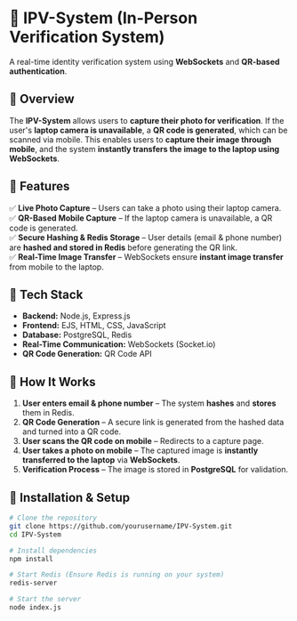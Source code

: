 # 🚀 IPV-System (In-Person Verification System)

A real-time identity verification system using **WebSockets** and **QR-based authentication**.

## 🔹 Overview
The **IPV-System** allows users to **capture their photo for verification**. If the user's **laptop camera is unavailable**, a **QR code is generated**, which can be scanned via mobile. This enables users to **capture their image through mobile**, and the system **instantly transfers the image to the laptop using WebSockets**.

## 🔹 Features
✅ **Live Photo Capture** – Users can take a photo using their laptop camera.  
✅ **QR-Based Mobile Capture** – If the laptop camera is unavailable, a QR code is generated.  
✅ **Secure Hashing & Redis Storage** – User details (email & phone number) are **hashed and stored in Redis** before generating the QR link.  
✅ **Real-Time Image Transfer** – WebSockets ensure **instant image transfer** from mobile to the laptop.  

## 🔹 Tech Stack
- **Backend:** Node.js, Express.js  
- **Frontend:** EJS, HTML, CSS, JavaScript  
- **Database:** PostgreSQL, Redis  
- **Real-Time Communication:** WebSockets (Socket.io)  
- **QR Code Generation:** QR Code API  

## 🔹 How It Works
1. **User enters email & phone number** – The system **hashes** and **stores** them in Redis.
2. **QR Code Generation** – A secure link is generated from the hashed data and turned into a QR code.
3. **User scans the QR code on mobile** – Redirects to a capture page.
4. **User takes a photo on mobile** – The captured image is **instantly transferred to the laptop** via **WebSockets**.
5. **Verification Process** – The image is stored in **PostgreSQL** for validation.

## 🔹 Installation & Setup
```sh
# Clone the repository
git clone https://github.com/yourusername/IPV-System.git
cd IPV-System

# Install dependencies
npm install

# Start Redis (Ensure Redis is running on your system)
redis-server

# Start the server
node index.js

